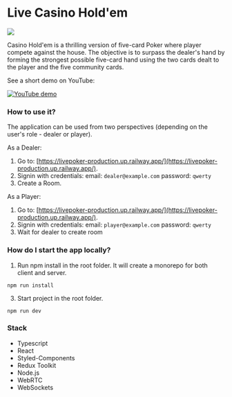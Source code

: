 # Live Casino Hold'em

![](./image.png)

Casino Hold'em is a thrilling version of five-card Poker where player compete against the house. The objective is to surpass the dealer's hand by forming the strongest possible five-card hand using the two cards dealt to the player and the five community cards.

See a short demo on YouTube:

[![YouTube demo](https://img.youtube.com/vi/zySDPhSpRvg/1.jpg)](https://www.youtube.com/watch?v=zySDPhSpRvg)

### How to use it?

The application can be used from two perspectives (depending on the user's role - dealer or player).

As a Dealer:

1. Go to: [https://livepoker-production.up.railway.app/](https://livepoker-production.up.railway.app/).
2. Signin with credentials:
   email: `dealer@example.com`
   password: `qwerty`
3. Create a Room.

As a Player:

1. Go to: [https://livepoker-production.up.railway.app/](https://livepoker-production.up.railway.app/).
2. Signin with credentials:
   email: `player@example.com`
   password: `qwerty`
3. Wait for dealer to create room

### How do I start the app locally?

1. Run npm install in the root folder. It will create a monorepo for both client and server.

```
npm run install
```

3. Start project in the root folder.

```
npm run dev
```

### Stack

- Typescript
- React
- Styled-Components
- Redux Toolkit
- Node.js
- WebRTC
- WebSockets
